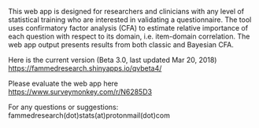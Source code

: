 This web app is designed for researchers and clinicians with any level of statistical training who are interested in validating a questionnaire. The tool uses confirmatory factor analysis (CFA) to estimate relative importance of each question with respect to its domain, i.e. item-domain correlation. The web app output presents results from both classic and Bayesian CFA.

Here is the current version (Beta 3.0, last updated Mar 20, 2018)
https://fammedresearch.shinyapps.io/qvbeta4/

Please evaluate the web app here
https://www.surveymonkey.com/r/N6285D3

For any questions or suggestions: fammedresearch(dot)stats(at)protonmail(dot)com
